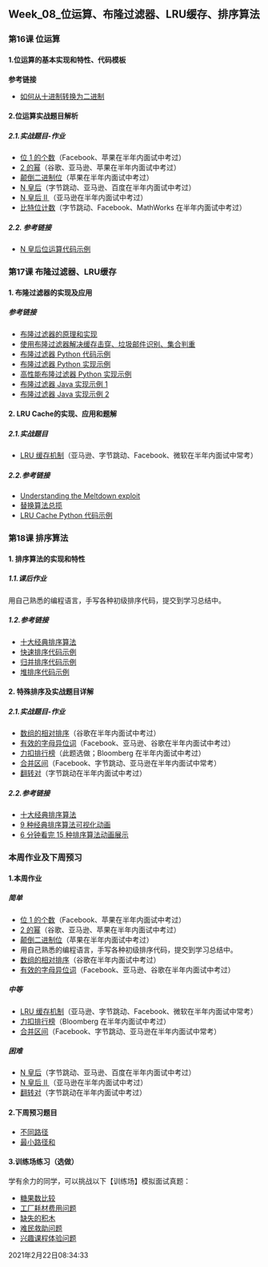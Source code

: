## Week_08_位运算、布隆过滤器、LRU缓存、排序算法



### 第16课 位运算



#### 1.位运算的基本实现和特性、代码模板



**参考链接**

- [如何从十进制转换为二进制](https://zh.wikihow.com/从十进制转换为二进制)



#### 2.位运算实战题目解析

##### 2.1.实战题目-作业

- [位 1 的个数](https://leetcode-cn.com/problems/number-of-1-bits/)（Facebook、苹果在半年内面试中考过）
- [2 的幂](https://leetcode-cn.com/problems/power-of-two/)（谷歌、亚马逊、苹果在半年内面试中考过）
- [颠倒二进制位](https://leetcode-cn.com/problems/reverse-bits/)（苹果在半年内面试中考过）
- [N 皇后](https://leetcode-cn.com/problems/n-queens/description/)（字节跳动、亚马逊、百度在半年内面试中考过）
- [N 皇后 II ](https://leetcode-cn.com/problems/n-queens-ii/description/)（亚马逊在半年内面试中考过）
- [比特位计数](https://leetcode-cn.com/problems/counting-bits/description/)（字节跳动、Facebook、MathWorks 在半年内面试中考过）



##### 2.2. 参考链接

- [N 皇后位运算代码示例](https://shimo.im/docs/YzWa5ZZrZPYWahK2)







### 第17课 布隆过滤器、LRU缓存



#### 1. 布隆过滤器的实现及应用



##### 	参考链接

- [布隆过滤器的原理和实现](https://www.cnblogs.com/cpselvis/p/6265825.html)
- [使用布隆过滤器解决缓存击穿、垃圾邮件识别、集合判重](https://blog.csdn.net/tianyaleixiaowu/article/details/74721877)
- [布隆过滤器 Python 代码示例](https://shimo.im/docs/UITYMj1eK88JCJTH)
- [布隆过滤器 Python 实现示例](https://www.geeksforgeeks.org/bloom-filters-introduction-and-python-implementation/)
- [高性能布隆过滤器 Python 实现示例](https://github.com/jhgg/pybloof)
- [布隆过滤器 Java 实现示例 1](https://github.com/lovasoa/bloomfilter/blob/master/src/main/java/BloomFilter.java)
- [布隆过滤器 Java 实现示例 2](https://github.com/Baqend/Orestes-Bloomfilter)







#### 2. LRU Cache的实现、应用和题解

##### 2.1.实战题目

- [LRU 缓存机制](https://leetcode-cn.com/problems/lru-cache/#/)（亚马逊、字节跳动、Facebook、微软在半年内面试中常考）



##### 2.2.参考链接

- [Understanding the Meltdown exploit](https://www.sqlpassion.at/archive/2018/01/06/understanding-the-meltdown-exploit-in-my-own-simple-words/)
- [替换算法总揽](https://en.wikipedia.org/wiki/Cache_replacement_policies)
- [LRU Cache Python 代码示例](https://shimo.im/docs/CoyPAyXooGcDuLQo)







### 第18课 排序算法



#### 1. 排序算法的实现和特性



##### 1.1.课后作业

用自己熟悉的编程语言，手写各种初级排序代码，提交到学习总结中。



##### 1.2.参考链接

- [十大经典排序算法](https://www.cnblogs.com/onepixel/p/7674659.html)
- [快速排序代码示例](https://shimo.im/docs/TX9bDbSC7C0CR5XO)
- [归并排序代码示例](https://shimo.im/docs/sDXxjjiKf3gLVVAU)
- [堆排序代码示例](https://shimo.im/docs/M2xfacKvwzAykhz6)



#### 2. 特殊排序及实战题目详解



##### 2.1.实战题目-作业

- [数组的相对排序](https://leetcode-cn.com/problems/relative-sort-array/)（谷歌在半年内面试中考过）
- [有效的字母异位词](https://leetcode-cn.com/problems/valid-anagram/)（Facebook、亚马逊、谷歌在半年内面试中考过）
- [力扣排行榜](https://leetcode-cn.com/problems/design-a-leaderboard/)（此题选做；Bloomberg 在半年内面试中考过）
- [合并区间](https://leetcode-cn.com/problems/merge-intervals/)（Facebook、字节跳动、亚马逊在半年内面试中常考）
- [翻转对](https://leetcode-cn.com/problems/reverse-pairs/)（字节跳动在半年内面试中考过）



##### 2.2.参考链接

- [十大经典排序算法](https://www.cnblogs.com/onepixel/p/7674659.html)
- [9 种经典排序算法可视化动画](https://www.bilibili.com/video/av25136272)
- [6 分钟看完 15 种排序算法动画展示](https://www.bilibili.com/video/av63851336)







### 本周作业及下周预习

#### 1.本周作业

##### 简单

- [位 1 的个数](https://leetcode-cn.com/problems/number-of-1-bits/)（Facebook、苹果在半年内面试中考过）
- [2 的幂](https://leetcode-cn.com/problems/power-of-two/)（谷歌、亚马逊、苹果在半年内面试中考过）
- [颠倒二进制位](https://leetcode-cn.com/problems/reverse-bits/)（苹果在半年内面试中考过）
- 用自己熟悉的编程语言，手写各种初级排序代码，提交到学习总结中。
- [数组的相对排序](https://leetcode-cn.com/problems/relative-sort-array/)（谷歌在半年内面试中考过）
- [有效的字母异位词](https://leetcode-cn.com/problems/valid-anagram/)（Facebook、亚马逊、谷歌在半年内面试中考过）

##### 中等

- [LRU 缓存机制](https://leetcode-cn.com/problems/lru-cache/#/)（亚马逊、字节跳动、Facebook、微软在半年内面试中常考）
- [力扣排行榜](https://leetcode-cn.com/problems/design-a-leaderboard/)（Bloomberg 在半年内面试中考过）
- [合并区间](https://leetcode-cn.com/problems/merge-intervals/)（Facebook、字节跳动、亚马逊在半年内面试中常考）

##### 困难

- [N 皇后](https://leetcode-cn.com/problems/n-queens/description/)（字节跳动、亚马逊、百度在半年内面试中考过）
- [N 皇后 II ](https://leetcode-cn.com/problems/n-queens-ii/description/)（亚马逊在半年内面试中考过）
- [翻转对](https://leetcode-cn.com/problems/reverse-pairs/)（字节跳动在半年内面试中考过）







#### 2.下周预习题目

- [不同路径](http://leetcode-cn.com/problems/unique-paths/)
- [最小路径和](http://leetcode-cn.com/problems/minimum-path-sum/)





#### 3.训练场练习（选做）

学有余力的同学，可以挑战以下【训练场】模拟面试真题：



- [糖果数比较](https://u.geekbang.org/playground/exam/823?lesson=39&article=320041&question=7679&title=欢迎来到极客大学)
- [工厂耗材费用问题](https://u.geekbang.org/playground/exam/823?lesson=39&article=320041&question=7684&title=欢迎来到极客大学)
- [缺失的积木](https://u.geekbang.org/playground/exam/823?lesson=39&article=320041&question=7698&title=欢迎来到极客大学)
- [难民救助问题](https://u.geekbang.org/playground/exam/823?lesson=39&article=320041&question=7699&title=欢迎来到极客大学)
- [兴趣课程体验问题](https://u.geekbang.org/playground/exam/823?lesson=39&article=320041&question=7700&title=欢迎来到极客大学)





2021年2月22日08:34:33



